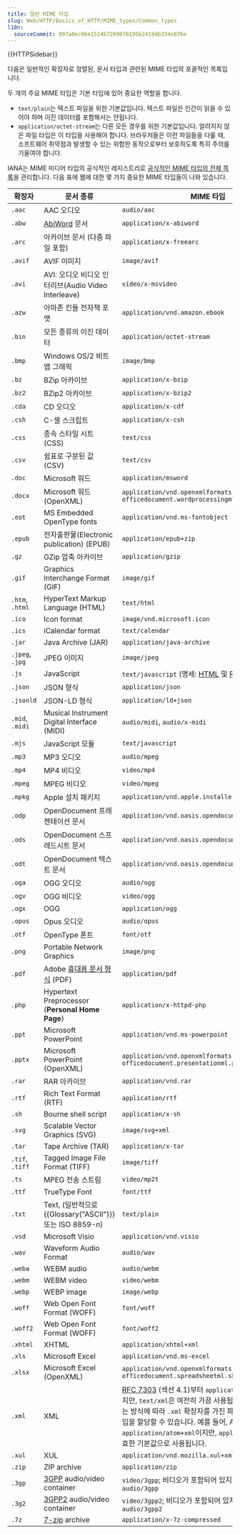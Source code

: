 ```yaml
---
title: 일반 MIME 타입
slug: Web/HTTP/Basics_of_HTTP/MIME_types/Common_types
l10n:
  sourceCommit: 997a0ec66e1514b7269076195b2419db334e876e
---
```


{{HTTPSidebar}}

다음은 일반적인 확장자로 정렬된, 문서 타입과 관련된 MIME 타입의 포괄적인 목록입니다.

두 개의 주요 MIME 타입은 기본 타입에 있어 중요한 역할을 합니다.

- `text/plain`는 텍스트 파일을 위한 기본값입니다. 텍스트 파일은 인간이 읽을 수 있어야 하며 이진 데이터를 포함해서는 안됩니다.
- `application/octet-stream`는 다른 모든 경우를 위한 기본값입니다. 알려지지 않은 파일 타입은 이 타입을 사용해야 합니다. 브라우저들은 이런 파일들을 다룰 때, 소프트웨어 취약점과 발생할 수 있는 위험한 동작으로부터 보호하도록 특히 주의를 기울여야 합니다.

IANA는 MIME 미디어 타입의 공식적인 레지스트리로 [공식적인 MIME 타입의 전체 목록](http://www.iana.org/assignments/media-types/media-types.xhtml)을 관리합니다. 다음 표에 웹에 대한 몇 가지 중요한 MIME 타입들이 나와 있습니다.

| 확장자          | 문서 종류                                                                          | MIME 타입                                                                                                                                                                                                                                                                                                                                                     |
| --------------- | ---------------------------------------------------------------------------------- | ------------------------------------------------------------------------------------------------------------------------------------------------------------------------------------------------------------------------------------------------------------------------------------------------------------------------------------------------------------- |
| `.aac`          | AAC 오디오                                                                         | `audio/aac`                                                                                                                                                                                                                                                                                                                                                   |
| `.abw`          | [AbiWord](https://en.wikipedia.org/wiki/AbiWord) 문서                              | `application/x-abiword`                                                                                                                                                                                                                                                                                                                                       |
| `.arc`          | 아카이브 문서 (다중 파일 포함)                                                     | `application/x-freearc`                                                                                                                                                                                                                                                                                                                                       |
| `.avif`         | AVIF 이미지                                                                        | `image/avif`                                                                                                                                                                                                                                                                                                                                                  |
| `.avi`          | AVI: 오디오 비디오 인터리브(Audio Video Interleave)                                | `video/x-msvideo`                                                                                                                                                                                                                                                                                                                                             |
| `.azw`          | 아마존 킨들 전자책 포맷                                                            | `application/vnd.amazon.ebook`                                                                                                                                                                                                                                                                                                                                |
| `.bin`          | 모든 종류의 이진 데이터                                                            | `application/octet-stream`                                                                                                                                                                                                                                                                                                                                    |
| `.bmp`          | Windows OS/2 비트맵 그래픽                                                         | `image/bmp`                                                                                                                                                                                                                                                                                                                                                   |
| `.bz`           | BZip 아카이브                                                                      | `application/x-bzip`                                                                                                                                                                                                                                                                                                                                          |
| `.bz2`          | BZip2 아카이브                                                                     | `application/x-bzip2`                                                                                                                                                                                                                                                                                                                                         |
| `.cda`          | CD 오디오                                                                          | `application/x-cdf`                                                                                                                                                                                                                                                                                                                                           |
| `.csh`          | C-셸 스크립트                                                                      | `application/x-csh`                                                                                                                                                                                                                                                                                                                                           |
| `.css`          | 종속 스타일 시트 (CSS)                                                             | `text/css`                                                                                                                                                                                                                                                                                                                                                    |
| `.csv`          | 쉼표로 구분된 값 (CSV)                                                             | `text/csv`                                                                                                                                                                                                                                                                                                                                                    |
| `.doc`          | Microsoft 워드                                                                     | `application/msword`                                                                                                                                                                                                                                                                                                                                          |
| `.docx`         | Microsoft 워드 (OpenXML)                                                           | `application/vnd.openxmlformats-officedocument.wordprocessingml.document`                                                                                                                                                                                                                                                                                     |
| `.eot`          | MS Embedded OpenType fonts                                                         | `application/vnd.ms-fontobject`                                                                                                                                                                                                                                                                                                                               |
| `.epub`         | 전자출판물(Electronic publication) (EPUB)                                          | `application/epub+zip`                                                                                                                                                                                                                                                                                                                                        |
| `.gz`           | GZip 압축 아카이브                                                                 | `application/gzip`                                                                                                                                                                                                                                                                                                                                            |
| `.gif`          | Graphics Interchange Format (GIF)                                                  | `image/gif`                                                                                                                                                                                                                                                                                                                                                   |
| `.htm`, `.html` | HyperText Markup Language (HTML)                                                   | `text/html`                                                                                                                                                                                                                                                                                                                                                   |
| `.ico`          | Icon format                                                                        | `image/vnd.microsoft.icon`                                                                                                                                                                                                                                                                                                                                    |
| `.ics`          | iCalendar format                                                                   | `text/calendar`                                                                                                                                                                                                                                                                                                                                               |
| `.jar`          | Java Archive (JAR)                                                                 | `application/java-archive`                                                                                                                                                                                                                                                                                                                                    |
| `.jpeg`, `.jpg` | JPEG 이미지                                                                        | `image/jpeg`                                                                                                                                                                                                                                                                                                                                                  |
| `.js`           | JavaScript                                                                         | `text/javascript` (명세: [HTML](https://html.spec.whatwg.org/multipage/#scriptingLanguages) 및 [RFC 9239](https://www.rfc-editor.org/rfc/rfc9239))                                                                                                                                                                                                            |
| `.json`         | JSON 형식                                                                          | `application/json`                                                                                                                                                                                                                                                                                                                                            |
| `.jsonld`       | JSON-LD 형식                                                                       | `application/ld+json`                                                                                                                                                                                                                                                                                                                                         |
| `.mid`, `.midi` | Musical Instrument Digital Interface (MIDI)                                        | `audio/midi`, `audio/x-midi`                                                                                                                                                                                                                                                                                                                                  |
| `.mjs`          | JavaScript 모듈                                                                    | `text/javascript`                                                                                                                                                                                                                                                                                                                                             |
| `.mp3`          | MP3 오디오                                                                         | `audio/mpeg`                                                                                                                                                                                                                                                                                                                                                  |
| `.mp4`          | MP4 비디오                                                                         | `video/mp4`                                                                                                                                                                                                                                                                                                                                                   |
| `.mpeg`         | MPEG 비디오                                                                        | `video/mpeg`                                                                                                                                                                                                                                                                                                                                                  |
| `.mpkg`         | Apple 설치 패키지                                                                  | `application/vnd.apple.installer+xml`                                                                                                                                                                                                                                                                                                                         |
| `.odp`          | OpenDocument 프레젠테이션 문서                                                     | `application/vnd.oasis.opendocument.presentation`                                                                                                                                                                                                                                                                                                             |
| `.ods`          | OpenDocument 스프레드시트 문서                                                     | `application/vnd.oasis.opendocument.spreadsheet`                                                                                                                                                                                                                                                                                                              |
| `.odt`          | OpenDocument 텍스트 문서                                                           | `application/vnd.oasis.opendocument.text`                                                                                                                                                                                                                                                                                                                     |
| `.oga`          | OGG 오디오                                                                         | `audio/ogg`                                                                                                                                                                                                                                                                                                                                                   |
| `.ogv`          | OGG 비디오                                                                         | `video/ogg`                                                                                                                                                                                                                                                                                                                                                   |
| `.ogx`          | OGG                                                                                | `application/ogg`                                                                                                                                                                                                                                                                                                                                             |
| `.opus`         | Opus 오디오                                                                        | `audio/opus`                                                                                                                                                                                                                                                                                                                                                  |
| `.otf`          | OpenType 폰트                                                                      | `font/otf`                                                                                                                                                                                                                                                                                                                                                    |
| `.png`          | Portable Network Graphics                                                          | `image/png`                                                                                                                                                                                                                                                                                                                                                   |
| `.pdf`          | Adobe [휴대용 문서 형식](https://www.adobe.com/acrobat/about-adobe-pdf.html) (PDF) | `application/pdf`                                                                                                                                                                                                                                                                                                                                             |
| `.php`          | Hypertext Preprocessor (**Personal Home Page**)                                    | `application/x-httpd-php`                                                                                                                                                                                                                                                                                                                                     |
| `.ppt`          | Microsoft PowerPoint                                                               | `application/vnd.ms-powerpoint`                                                                                                                                                                                                                                                                                                                               |
| `.pptx`         | Microsoft PowerPoint (OpenXML)                                                     | `application/vnd.openxmlformats-officedocument.presentationml.presentation`                                                                                                                                                                                                                                                                                   |
| `.rar`          | RAR 아카이브                                                                       | `application/vnd.rar`                                                                                                                                                                                                                                                                                                                                         |
| `.rtf`          | Rich Text Format (RTF)                                                             | `application/rtf`                                                                                                                                                                                                                                                                                                                                             |
| `.sh`           | Bourne shell script                                                                | `application/x-sh`                                                                                                                                                                                                                                                                                                                                            |
| `.svg`          | Scalable Vector Graphics (SVG)                                                     | `image/svg+xml`                                                                                                                                                                                                                                                                                                                                               |
| `.tar`          | Tape Archive (TAR)                                                                 | `application/x-tar`                                                                                                                                                                                                                                                                                                                                           |
| `.tif`, `.tiff` | Tagged Image File Format (TIFF)                                                    | `image/tiff`                                                                                                                                                                                                                                                                                                                                                  |
| `.ts`           | MPEG 전송 스트림                                                                   | `video/mp2t`                                                                                                                                                                                                                                                                                                                                                  |
| `.ttf`          | TrueType Font                                                                      | `font/ttf`                                                                                                                                                                                                                                                                                                                                                    |
| `.txt`          | Text, (일반적으로 {{Glossary("ASCII")}} 또는 ISO 8859-_n_)                         | `text/plain`                                                                                                                                                                                                                                                                                                                                                  |
| `.vsd`          | Microsoft Visio                                                                    | `application/vnd.visio`                                                                                                                                                                                                                                                                                                                                       |
| `.wav`          | Waveform Audio Format                                                              | `audio/wav`                                                                                                                                                                                                                                                                                                                                                   |
| `.weba`         | WEBM audio                                                                         | `audio/webm`                                                                                                                                                                                                                                                                                                                                                  |
| `.webm`         | WEBM video                                                                         | `video/webm`                                                                                                                                                                                                                                                                                                                                                  |
| `.webp`         | WEBP image                                                                         | `image/webp`                                                                                                                                                                                                                                                                                                                                                  |
| `.woff`         | Web Open Font Format (WOFF)                                                        | `font/woff`                                                                                                                                                                                                                                                                                                                                                   |
| `.woff2`        | Web Open Font Format (WOFF)                                                        | `font/woff2`                                                                                                                                                                                                                                                                                                                                                  |
| `.xhtml`        | XHTML                                                                              | `application/xhtml+xml`                                                                                                                                                                                                                                                                                                                                       |
| `.xls`          | Microsoft Excel                                                                    | `application/vnd.ms-excel`                                                                                                                                                                                                                                                                                                                                    |
| `.xlsx`         | Microsoft Excel (OpenXML)                                                          | `application/vnd.openxmlformats-officedocument.spreadsheetml.sheet`                                                                                                                                                                                                                                                                                           |
| `.xml`          | XML                                                                                | [RFC 7303](https://datatracker.ietf.org/doc/html/rfc7303#section-4.1) (섹션 4.1)부터 `application/xml`을 권장하지만, `text/xml`은 여전히 가끔 사용됩니다. 내용이 해석되는 방식에 따라 `.xml` 확장자를 가진 파일에 특정 MIME 타입을 할당할 수 있습니다. 예를 들어, Atom 피드는 `application/atom+xml`이지만, `application/xml`은 유효한 기본값으로 사용됩니다. |
| `.xul`          | XUL                                                                                | `application/vnd.mozilla.xul+xml`                                                                                                                                                                                                                                                                                                                             |
| `.zip`          | ZIP archive                                                                        | `application/zip`                                                                                                                                                                                                                                                                                                                                             |
| `.3gp`          | [3GPP](https://en.wikipedia.org/wiki/3GP_and_3G2) audio/video container            | `video/3gpp`; 비디오가 포함되어 있지 않은 경우 `audio/3gpp`                                                                                                                                                                                                                                                                                                   |
| `.3g2`          | [3GPP2](https://en.wikipedia.org/wiki/3GP_and_3G2) audio/video container           | `video/3gpp2`; 비디오가 포함되어 있지 않은 경우 `audio/3gpp2`                                                                                                                                                                                                                                                                                                 |
| `.7z`           | [7-zip](https://en.wikipedia.org/wiki/7-Zip) archive                               | `application/x-7z-compressed`                                                                                                                                                                                                                                                                                                                                 |
